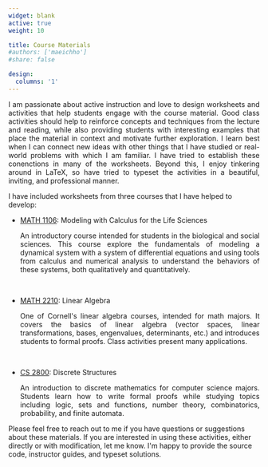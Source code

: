 ```yaml
---
widget: blank
active: true
weight: 10

title: Course Materials
#authors: ['maeichho']
#share: false

design: 
  columns: '1' 
---
```


<p style='text-align: justify;'>
I am passionate about active instruction and love to design worksheets and activities that help students engage with the course material. Good class activities should help to reinforce concepts and techniques from the lecture and reading, while also providing students with interesting examples that place the material in context and motivate further exploration. I learn best when I can connect new ideas with other things that I have studied or real-world problems with which I am familiar. I have tried to establish these conenctions in many of the worksheets. Beyond this, I enjoy tinkering around in LaTeX, so have tried to typeset the activities in a beautiful, inviting, and professional manner. 

I have included worksheets from three courses that I have helped to develop:
</p>

- [MATH 1106](../math1106/): Modeling with Calculus for the Life Sciences

   <p style='text-align: justify;'> An introductory course intended for students in the biological and social sciences. This course explore the fundamentals of modeling a dynamical system with a system of differential equations and using tools from calculus and numerical analysis to understand the behaviors of these systems, both qualitatively and quantitatively. </p>

<br>  

- [MATH 2210](../math2210/): Linear Algebra

   <p style='text-align: justify;'> One of Cornell's linear algebra courses, intended for math majors. It covers the basics of linear algebra (vector spaces, linear transformations, bases, engenvalues, determinants, etc.) and introduces students to formal proofs. Class activities present many applications. </p>
  
<br>

- [CS 2800](../cs2800/): Discrete Structures

   <p style='text-align: justify;'> An introduction to discrete mathematics for computer science majors. Students learn how to write formal proofs while studying topics including logic, sets and functions, number theory, combinatorics, probability, and finite automata. </p>

Please feel free to reach out to me if you have questions or suggestions about these materials. If you are interested in using these activities, either directly or with modification, let me know. I'm happy to provide the source code, instructor guides, and typeset solutions. 
